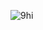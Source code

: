 ![9](https://github.com/matin998674/LIfe.com/assets/155232902/215187f5-c886-4e1b-9fca-b472bab25b67)hi
